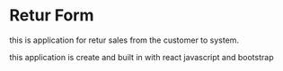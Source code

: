 # Retur Form

this is application for retur sales from the customer to system.

this application is create and built in with react javascript and bootstrap
